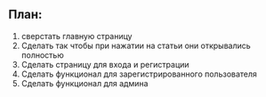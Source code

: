 ## План:

1. сверстать главную страницу
2. Сделать так чтобы при нажатии на статьи они открывались полностью
3. Сделать страницу для входа и регистрации
4. Сделать функционал для зарегистрированного пользователя
5. Сделать функционал для админа
